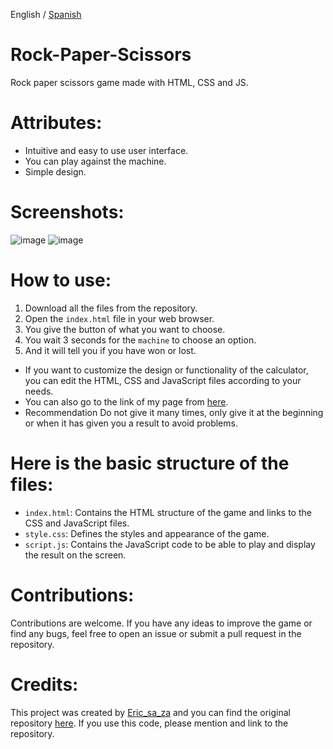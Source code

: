 English / [Spanish](https://github.com/ericsaza/JS_Rock-Paper-Scissors/blob/main/README_es.md)
# Rock-Paper-Scissors
Rock paper scissors game made with HTML, CSS and JS.

# Attributes:
- Intuitive and easy to use user interface.
- You can play against the machine.
- Simple design.

# Screenshots:
![image](https://github.com/ericsaza/JS_Piedra-Papel-Tijera/assets/94136968/6d48a8f6-b1e9-424d-8857-40a6ddb157c0)
![image](https://github.com/ericsaza/JS_Piedra-Papel-Tijera/assets/94136968/0f97c177-9c87-411a-8762-9a0ec596fc00)


# How to use:
1. Download all the files from the repository.
2. Open the `index.html` file in your web browser.
3. You give the button of what you want to choose.
4. You wait 3 seconds for the `machine` to choose an option.
5. And it will tell you if you have won or lost.
- If you want to customize the design or functionality of the calculator, you can edit the HTML, CSS and JavaScript files according to your needs.
- You can also go to the link of my page from [here](https://ericsaza.github.io/JS_Rock-Paper-Scissors/).
- Recommendation Do not give it many times, only give it at the beginning or when it has given you a result to avoid problems.

# Here is the basic structure of the files:
- `index.html`: Contains the HTML structure of the game and links to the CSS and JavaScript files.
- `style.css`: Defines the styles and appearance of the game.
- `script.js`: Contains the JavaScript code to be able to play and display the result on the screen.

# Contributions:
Contributions are welcome. If you have any ideas to improve the game or find any bugs, feel free to open an issue or submit a pull request in the repository.

# Credits:
This project was created by [Eric_sa_za](https://github.com/ericsaza) and you can find the original repository [here](https://github.com/ericsaza/JS_Rock-Paper-Scissors).
If you use this code, please mention and link to the repository.
